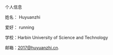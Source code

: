 个人信息

姓名： Huyuanzhi

爱好： running

学校：Harbin University of Science and Technology

邮箱：2017@huyuanzhi.cn.
